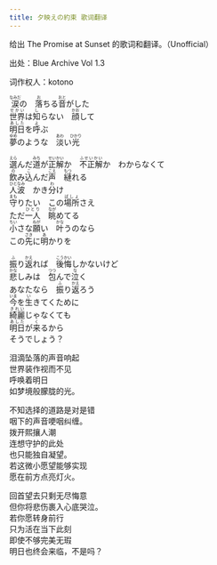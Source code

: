 ```yaml
---
title: 夕映えの約束 歌词翻译
---
```



给出 The Promise at Sunset 的歌词和翻译。（Unofficial）

出处：Blue Archive Vol 1.3

<!-- more -->

词作权人：kotono

<ruby>涙<rt>なみだ</rt></ruby>の　<ruby>落<rt>お</rt></ruby>ちる<ruby>音<rt>おと</rt></ruby>がした<br>
<ruby>世界<rt>せかい</rt></ruby>は<ruby>知<rt>し</rt></ruby>らない　<ruby>顔<rt>かお</rt></ruby>して<br><ruby>明日<rt>あした</rt></ruby>を<ruby>呼<rt>よ</rt></ruby>ぶ<br>
<ruby>夢<rt>ゆめ</rt></ruby>のような　<ruby>淡<rt>あわ</rt></ruby>い<ruby>光<rt>ひかり</rt></ruby><br><br>
<ruby>選<rt>えら</rt></ruby>んだ<ruby>道<rt>みち</rt></ruby>が<ruby>正解<rt>せいかい</rt></ruby>か　<ruby>不正解<rt>ふせいかい</rt></ruby>か　わからなくて<br>
<ruby>飲<rt>の</rt></ruby>み<ruby>込<rt>こ</rt></ruby>んだ<ruby>声<rt>こえ</rt></ruby>　<ruby>縺<rt>もつ</rt></ruby>れる<br>
<ruby>人波<rt>ひとなみ</rt></ruby>　かき<ruby>分<rt>わ</rt></ruby>け<br>
<ruby>守<rt>まも</rt></ruby>りたい　この<ruby>場所<rt>ばしょ</rt></ruby>さえ<br>
ただ<ruby>一人<rt>ひとり</rt></ruby>　<ruby>眺<rt>なが</rt></ruby>めてる<br>
<ruby>小<rt>ちい</rt></ruby>さな<ruby>願<rt>ねが</rt></ruby>い　<ruby>叶<rt>かな</rt></ruby>うのなら<br>
この<ruby>先<rt>さき</rt></ruby>に<ruby>明<rt>あ</rt></ruby>かりを<br><br>
<ruby>振<rt>ふ</rt></ruby>り<ruby>返<rt>かえ</rt></ruby>れば　<ruby>後悔<rt>こうかい</rt></ruby>しかないけど<br>
<ruby>悲<rt>かな</rt></ruby>しみは　<ruby>包<rt>つつ</rt></ruby>んで<ruby>泣<rt>な</rt></ruby>く<br>
あなたなら　<ruby>振<rt>ふ</rt></ruby>り<ruby>返<rt>かえ</rt></ruby>ろう<br>
<ruby>今<rt>いま</rt></ruby>を<ruby>生<rt>い</rt></ruby>きてくために<br>
<ruby>綺麗<rt>きれい</rt></ruby>じゃなくても<br>
<ruby>明日<rt>あした</rt></ruby>が<ruby>来<rt>く</rt></ruby>るから<br>
そうでしょう？

泪滴坠落的声音响起<br>
世界装作视而不见<br>
呼唤着明日<br>
如梦境般朦胧的光。<br>

不知选择的道路是对是错<br>
咽下的声音哽咽纠缠。<br>
拨开熙攘人潮<br>
连想守护的此处<br>
也只能独自凝望。<br>
若这微小愿望能够实现<br>
愿在前方点亮灯火。<br>

回首望去只剩无尽悔意<br>
但你将悲伤裹入心底哭泣。<br>
若你愿转身前行<br>
只为活在当下此刻<br>
即使不够完美无瑕<br>
明日也终会来临，不是吗？<br>
